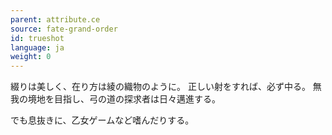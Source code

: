 ```yaml
---
parent: attribute.ce
source: fate-grand-order
id: trueshot
language: ja
weight: 0
---
```


綴りは美しく、在り方は綾の織物のように。
正しい射をすれば、必ず中る。
無我の境地を目指し、弓の道の探求者は日々邁進する。

でも息抜きに、乙女ゲームなど嗜んだりする。
